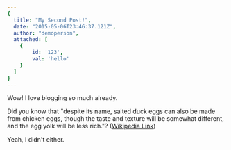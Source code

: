 ```yaml
---
{
  title: "My Second Post!",
  date: "2015-05-06T23:46:37.121Z",
  author: "demoperson",
  attached: [
    {
        id: '123',
        val: 'hello'
    }
  ]
}
---
```


Wow! I love blogging so much already.

Did you know that "despite its name, salted duck eggs can also be made from
chicken eggs, though the taste and texture will be somewhat different, and the
egg yolk will be less rich."?
([Wikipedia Link](http://en.wikipedia.org/wiki/Salted_duck_egg))

Yeah, I didn't either.
